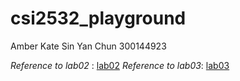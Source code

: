 # csi2532_playground
Amber Kate Sin Yan Chun 300144923

*Reference to lab02* : [lab02](/kateSin/csi2532_playground/tree/lab02)
*Reference to lab03*: [lab03](/kateSin/csi2532_playground/tree/lab03)
